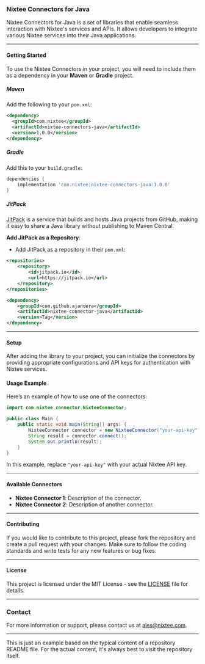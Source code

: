 ### **Nixtee Connectors for Java**

Nixtee Connectors for Java is a set of libraries that enable seamless interaction with Nixtee's services and APIs. It allows developers to integrate various Nixtee services into their Java applications.

---

#### **Getting Started**

To use the Nixtee Connectors in your project, you will need to include them as a dependency in your **Maven** or **Gradle** project.

##### **Maven**
Add the following to your `pom.xml`:
```xml
<dependency>
  <groupId>com.nixtee</groupId>
  <artifactId>nixtee-connectors-java</artifactId>
  <version>1.0.0</version>
</dependency>
```

##### **Gradle**
Add this to your `build.gradle`:
```groovy
dependencies {
    implementation 'com.nixtee:nixtee-connectors-java:1.0.0'
}
```

##### **JitPack**
[JitPack](https://jitpack.io/) is a service that builds and hosts Java projects from GitHub, making it easy to share a Java library without publishing to Maven Central.

   **Add JitPack as a Repository**:
   - Add JitPack as a repository in their `pom.xml`:

   ```xml
   <repositories>
       <repository>
           <id>jitpack.io</id>
           <url>https://jitpack.io</url>
       </repository>
   </repositories>

   <dependency>
       <groupId>com.github.ajandera</groupId>
       <artifactId>nixtee-connector-java</artifactId>
       <version>Tag</version>
   </dependency>
   ```

---

#### **Setup**

After adding the library to your project, you can initialize the connectors by providing appropriate configurations and API keys for authentication with Nixtee services.

#### **Usage Example**

Here’s an example of how to use one of the connectors:

```java
import com.nixtee.connector.NixteeConnector;

public class Main {
    public static void main(String[] args) {
        NixteeConnector connector = new NixteeConnector("your-api-key");
        String result = connector.connect();
        System.out.println(result);
    }
}
```

In this example, replace `"your-api-key"` with your actual Nixtee API key.

---

#### **Available Connectors**

- **Nixtee Connector 1**: Description of the connector.
- **Nixtee Connector 2**: Description of another connector.

---

#### **Contributing**

If you would like to contribute to this project, please fork the repository and create a pull request with your changes. Make sure to follow the coding standards and write tests for any new features or bug fixes.

---

#### **License**

This project is licensed under the MIT License - see the [LICENSE](LICENSE) file for details.

---

### **Contact**

For more information or support, please contact us at ales@nixtee.com.

---

This is just an example based on the typical content of a repository README file. For the actual content, it's always best to visit the repository itself.